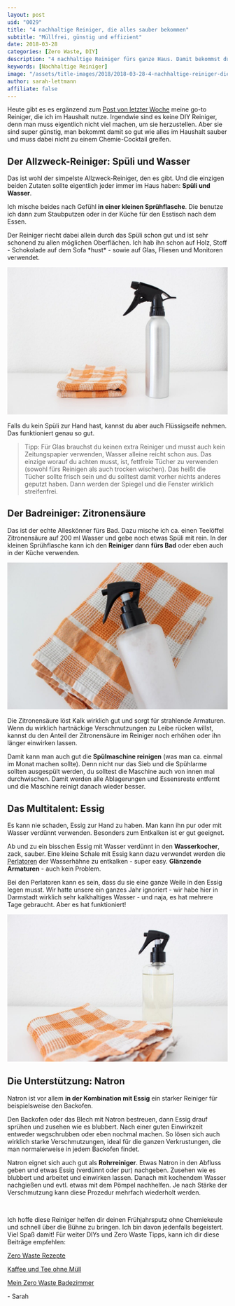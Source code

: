 ```yaml
---
layout: post
uid: "0029"
title: "4 nachhaltige Reiniger, die alles sauber bekommen"
subtitle: "Müllfrei, günstig und effizient"
date: 2018-03-28
categories: [Zero Waste, DIY]
description: "4 nachhaltige Reiniger fürs ganze Haus. Damit bekommst du wirklich alles sauber und sie sind dabei auch noch sehr einfach herzustellen."
keywords: [Nachhaltige Reiniger]
image: "/assets/title-images/2018/2018-03-28-4-nachhaltige-reiniger-die-alles-sauber-bekommen.jpg"
author: sarah-lettmann
affiliate: false
---
```

Heute gibt es es ergänzend zum [Post von letzter Woche](/blog/fruehjahrsputz-ausmisten-und-aufraeumen-fuer-den-fruehling) meine go-to Reiniger, die ich im Haushalt nutze. Irgendwie sind es keine DIY Reiniger, denn man muss eigentlich nicht viel machen, um sie herzustellen. Aber sie sind super günstig, man bekommt damit so gut wie alles im Haushalt sauber und muss dabei nicht zu einem Chemie-Cocktail greifen.

## Der Allzweck-Reiniger: Spüli und Wasser
Das ist wohl der simpelste Allzweck-Reiniger, den es gibt. Und die einzigen beiden Zutaten sollte eigentlich jeder immer im Haus haben: **Spüli und Wasser**.

Ich mische beides nach Gefühl **in einer kleinen Sprühflasche**. Die benutze ich dann zum Staubputzen oder in der Küche für den Esstisch nach dem Essen.

Der Reiniger riecht dabei allein durch das Spüli schon gut und ist sehr schonend zu allen möglichen Oberflächen. Ich hab ihn schon auf Holz, Stoff - Schokolade auf dem Sofa \*hust\* - sowie auf Glas, Fliesen und Monitoren verwendet.

![Allzweckreiniger](/assets/inpost-images/2018/2018-03-28-allzweireiniger.jpg "© {{ site.title }}")

Falls du kein Spüli zur Hand hast, kannst du aber auch Flüssigseife nehmen. Das funktioniert genau so gut.

> Tipp: Für Glas brauchst du keinen extra Reiniger und musst auch kein Zeitungspapier verwenden, Wasser alleine reicht schon aus. Das einzige worauf du achten musst, ist, fettfreie Tücher zu verwenden (sowohl fürs Reinigen als auch trocken wischen). Das heißt die Tücher sollte frisch sein und du solltest damit vorher nichts anderes geputzt haben. Dann werden der Spiegel und die Fenster wirklich streifenfrei.

## Der Badreiniger: Zitronensäure
Das ist der echte Alleskönner fürs Bad. Dazu mische ich ca. einen Teelöffel Zitronensäure auf 200 ml Wasser und gebe noch etwas Spüli mit rein. In der kleinen Sprühflasche kann ich den **Reiniger** dann **fürs Bad** oder eben auch in der Küche verwenden.

![Badreiniger mit Zitronensäure](/assets/inpost-images/2018/2018-03-28-badreiniger.jpg "© {{ site.title }}")

Die Zitronensäure löst Kalk wirklich gut und sorgt für strahlende Armaturen. Wenn du wirklich hartnäckige Verschmutzungen zu Leibe rücken willst, kannst du den Anteil der Zitronensäure im Reiniger noch erhöhen oder ihn länger einwirken lassen.

Damit kann man auch gut die **Spülmaschine reinigen** (was man ca. einmal im Monat machen sollte). Denn nicht nur das Sieb und die Spühlarme sollten ausgespült werden, du solltest die Maschine auch von innen mal durchwischen. Damit werden alle Ablagerungen und Essensreste entfernt und die Maschine reinigt danach wieder besser.

## Das Multitalent: Essig
Es kann nie schaden, Essig zur Hand zu haben. Man kann ihn pur oder mit Wasser verdünnt verwenden. Besonders zum Entkalken ist er gut geeignet.

Ab und zu ein bisschen Essig mit Wasser verdünnt in den **Wasserkocher**, zack, sauber. Eine kleine Schale mit Essig kann dazu verwendet werden die <abbr title="Siebe, die unter den Wasserhahn geschraubt sind">Perlatoren</abbr> der Wasserhähne zu entkalken - super easy. **Glänzende Armaturen** - auch kein Problem.

Bei den Perlatoren kann es sein, dass du sie eine ganze Weile in den Essig legen musst. Wir hatte unsere ein ganzes Jahr ignoriert - wir habe hier in Darmstadt wirklich sehr kalkhaltiges Wasser - und naja, es hat mehrere Tage gebraucht. Aber es hat funktioniert!

![Essig](/assets/inpost-images/2018/2018-03-28-essig.jpg "© {{ site.title }}")

## Die Unterstützung: Natron
Natron ist vor allem **in der Kombination mit Essig** ein starker Reiniger für beispielsweise den Backofen.

Den Backofen oder das Blech mit Natron bestreuen, dann Essig drauf sprühen und zusehen wie es blubbert. Nach einer guten Einwirkzeit entweder wegschrubben oder eben nochmal machen. So lösen sich auch wirklich starke Verschmutzungen, ideal für die ganzen Verkrustungen, die man normalerweise in jedem Backofen findet.

Natron eignet sich auch gut als **Rohrreiniger**. Etwas Natron in den Abfluss geben und etwas Essig (verdünnt oder pur) nachgeben. Zusehen wie es blubbert und arbeitet und einwirken lassen. Danach mit kochendem Wasser nachgießen und evtl. etwas mit dem Pömpel nachhelfen. Je nach Stärke der Verschmutzung kann diese Prozedur mehrfach wiederholt werden.

&nbsp;

Ich hoffe diese Reiniger helfen dir deinen Frühjahrsputz ohne Chemiekeule und schnell über die Bühne zu bringen. Ich bin davon jedenfalls begeistert. Viel Spaß damit! Für weiter DIYs und Zero Waste Tipps, kann ich dir diese Beiträge empfehlen:

[Zero Waste Rezepte](/blog/zero_waste_rezepte)

[Kaffee und Tee ohne Müll](/blog/zero-waste-kaffee-und-tee-ohne-muell)

[Mein Zero Waste Badezimmer](/blog/mein-zero-waste-badezimmer)

\- Sarah
